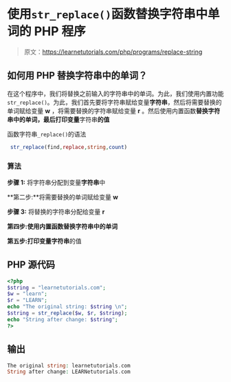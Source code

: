 # 使用`str_replace()`函数替换字符串中单词的 PHP 程序

> 原文：<https://learnetutorials.com/php/programs/replace-string>

## 如何用 PHP 替换字符串中的单词？

在这个程序中，我们将替换之前输入的字符串中的单词。为此，我们使用内置功能`str_replace()`。为此，我们首先要将字符串赋给变量**字符串**，然后将需要替换的单词赋给变量 **w** ，将需要替换的字符串赋给变量 **r** 。然后使用内置函数**替换字符串中的单词，最后打印变量**字符串**的值**

函数字符串`_replace()`的语法

```php
 str_replace(find,replace,string,count) 

```

### 算法

**步骤 1:** 将字符串分配到变量**字符串**中

**第二步:**将需要替换的单词赋给变量 **w**

**步骤 3:** 将替换的字符串分配给变量 **r**

**第四步:**使用内置函数**替换字符串中的单词**

**第五步:**打印变量**字符串**的值

## PHP 源代码

```php
<?php
$string = "learnetutorials.com";
$w = "learn";
$r = "LEARN";
echo "The original string: $string \n";
$string = str_replace($w, $r, $string);
echo "String after change: $string";
?>

```

## 输出

```php
The original string: learnetutorials.com
String after change: LEARNetutorials.com
```
